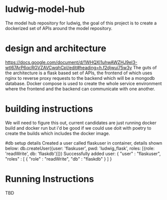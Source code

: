 # ludwig-model-hub
The model hub repository for ludwig, the goal of this project is to create a dockerized set of APIs around the model repository.

# design and architecture
https://docs.google.com/document/d/1WHQXl1uhwAWZHJ9eI3-wtl67ArP6qcRGVZAVCwqhCpI/edit#heading=h.f2djwui75w3y
The guts of the architecture is a flask based set of APIs, the frontend of which uses nginx to reverse proxy requests to the backend which will be a mongodb database.  Docker compose is used to create the whole service environment where the frontend and the backend can communicate with one another.

# building instructions
We will need to figure this out, current candidates are just running docker build and docker run but i'd be good if we could use doit with poetry to create the builds which includes the docker image.


#db setup details
Created a user called flaskuser in container, details shown below:
db.createUser({user: 'flaskuser', pwd: 'ludwig_flask', roles: [{role: 'readWrite', db: 'flaskdb'}]})
Successfully added user: {
        "user" : "flaskuser",
        "roles" : [
                {
                        "role" : "readWrite",
                        "db" : "flaskdb"
                }
        ]
}


# Running Instructions
TBD
